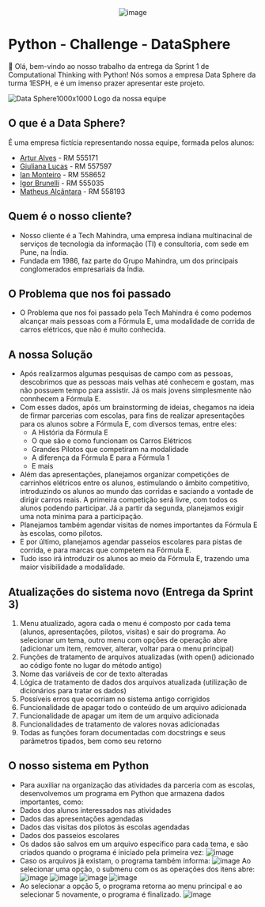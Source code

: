 
<div align="center">
  <img src="https://github.com/DataSphere-Solutions/Python-Challenge/assets/152393807/5cefd3e4-9edf-46b6-9976-108b7c2a177a" alt="image">
</div> 

# Python - Challenge - DataSphere 
👋 Olá, bem-vindo ao nosso trabalho da entrega da Sprint 1 de Computational Thinking with Python! Nós somos a empresa Data Sphere da turma 1ESPH, e é um imenso prazer apresentar este projeto.

![Data Sphere1000x1000](https://github.com/ianmonteirom/CP2-Edge/assets/152393807/0fe80a9b-6290-417d-8367-2abe3824d0b0)
Logo da nossa equipe
## O que é a Data Sphere?
É uma empresa fictícia representando nossa equipe, formada pelos alunos: 
-  <a href="https://www.linkedin.com/in/artur-alves-tenca-b1ba862b6/">Artur Alves</a> - RM 555171 
- <a href="https://www.linkedin.com/in/giuliana-lucas-85b4532b6/">Giuliana Lucas</a> - RM 557597
- <a href="https://www.linkedin.com/in/ian-monteiro-moreira-a4543a2b7/">Ian Monteiro</a> - RM 558652 
- <a href="https://www.linkedin.com/in/igor-brunelli-ralo-39143a2b7/">Igor Brunelli</a> - RM 555035
- <a href="https://www.linkedin.com/in/matheus-estev%C3%A3o-5248b9238/">Matheus Alcântara</a> - RM 558193

## Quem é o nosso cliente?
- Nosso cliente é a Tech Mahindra, uma empresa indiana multinacinal de serviços de tecnologia da informação (TI) e consultoria, com sede em Pune, na Índia.
- Fundada em 1986, faz parte do Grupo Mahindra, um dos principais conglomerados empresariais da Índia.

## O Problema que nos foi passado
- O Problema que nos foi passado pela Tech Mahindra é como podemos alcançar mais pessoas com a Fórmula E, uma modalidade de corrida de carros elétricos, que não é muito conhecida.

## A nossa Solução
- Após realizarmos algumas pesquisas de campo com as pessoas, descobrimos que as pessoas mais velhas até conhecem e gostam, mas não possuem tempo para assistir. Já os mais jovens simplesmente não connhecem a Fórmula E.
- Com esses dados, após um brainstorming de ideias, chegamos na ideia de firmar parcerias com escolas, para fins de realizar apresentações para os alunos sobre a Fórmula E, com diversos temas, entre eles:
  - A História da Fórmula E
  - O que são e como funcionam os Carros Elétricos
  - Grandes Pilotos que competiram na modalidade
  - A diferença da Fórmula E para a Fórmula 1
  - E mais
- Além das apresentações, planejamos organizar competições de carrinhos elétricos entre os alunos, estimulando o âmbito competitivo, introduzindo os alunos ao mundo das corridas e saciando a vontade de dirigir carros reais. A primeira competição será livre, com todos os alunos podendo participar. Já a partir da segunda, planejamos exigir uma nota mínima para a participação.
- Planejamos também agendar visitas de nomes importantes da Fórmula E às escolas, como pilotos.
- E por último, planejamos agendar passeios escolares para pistas de corrida, e para marcas que competem na Fórmula E.
- Tudo isso irá introduzir os alunos ao meio da Fórmula E, trazendo uma maior visibilidade a modalidade.


## Atualizações do sistema novo (Entrega da Sprint 3)
1. Menu atualizado, agora cada o menu é composto por cada tema (alunos, apresentações, pilotos, visitas) e sair do programa. Ao selecionar um tema, outro menu com opções de operação abre (adicionar um item, remover, alterar, voltar para o menu principal)
2. Funções de tratamento de arquivos atualizadas (with open() adicionado ao código fonte no lugar do método antigo)
3. Nome das variáveis de cor de texto alteradas
4. Lógica de tratamento de dados dos arquivos atualizada (utilização de dicionários para tratar os dados)
5. Possíveis erros que ocorriam no sistema antigo corrigidos
6. Funcionalidade de apagar todo o conteúdo de um arquivo adicionada
7. Funcionalidade de apagar um item de um arquivo adicionada
8. Funcionalidades de tratamento de valores novas adicionadas
9. Todas as funções foram documentadas com docstrings e seus parâmetros tipados, bem como seu retorno


## O nosso sistema em Python
- Para auxiliar na organização das atividades da parceria com as escolas, desenvolvemos um programa em Python que armazena dados importantes, como:
 - Dados dos alunos interessados nas atividades
 - Dados das apresentações agendadas
 - Dados das visitas dos pilotos às escolas agendadas
 - Dados dos passeios escolares
- Os dados são salvos em um arquivo específico para cada tema, e são criados quando o programa é iniciado pela primeira vez:
![image](https://github.com/user-attachments/assets/a5a1415c-e68e-4a62-b0b9-94aeb81fa958)
- Caso os arquivos já existam, o programa também informa:
![image](https://github.com/user-attachments/assets/3b85476b-3286-4475-a54d-bbbca98ecc3a)
Ao selecionar uma opção, o submenu com os as operações dos itens abre:
![image](https://github.com/user-attachments/assets/ffbcb927-b37f-4a30-9c20-75262eb7eb5e)
![image](https://github.com/user-attachments/assets/95f6d0cf-06f7-45b3-8f5f-5574f72d13b2)
![image](https://github.com/user-attachments/assets/0c924dd9-bd79-470b-9530-1aba58227035)
![image](https://github.com/user-attachments/assets/6cace1c3-924f-4a2e-8c20-841009f6b3ac)
- Ao selecionar a opção 5, o programa retorna ao menu principal e ao selecionar 5 novamente, o programa é finalizado.
![image](https://github.com/user-attachments/assets/9ef534fc-89d6-45ec-916d-b655a009c173)






